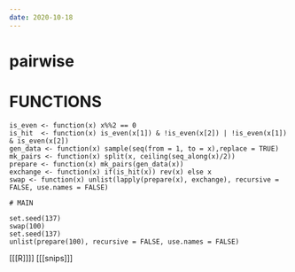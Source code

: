 ```yaml
---
date: 2020-10-18
---
```


# pairwise

# FUNCTIONS
    
    is_even <- function(x) x%%2 == 0
    is_hit  <- function(x) is_even(x[1]) & !is_even(x[2]) | !is_even(x[1]) & is_even(x[2])
    gen_data <- function(x) sample(seq(from = 1, to = x),replace = TRUE)
    mk_pairs <- function(x) split(x, ceiling(seq_along(x)/2))
    prepare <- function(x) mk_pairs(gen_data(x))
    exchange <- function(x) if(is_hit(x)) rev(x) else x
    swap <- function(x) unlist(lapply(prepare(x), exchange), recursive = FALSE, use.names = FALSE)
    
    # MAIN
    
    set.seed(137)
    swap(100)
    set.seed(137)
    unlist(prepare(100), recursive = FALSE, use.names = FALSE)

[[[R]]]]
[[[snips]]]
